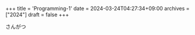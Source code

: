 +++
title = 'Programming-1'
date = 2024-03-24T04:27:34+09:00
archives = ["2024"]
draft = false
+++

さんがつ
